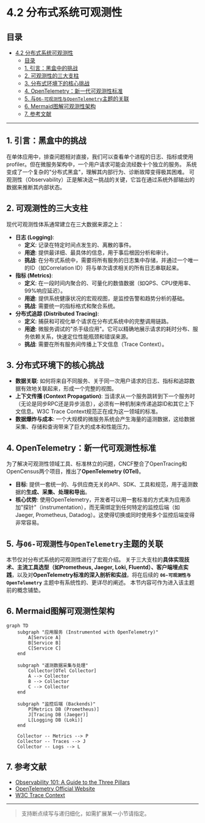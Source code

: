 # 4.2 分布式系统可观测性

## 目录

- [4.2 分布式系统可观测性](#42-分布式系统可观测性)
  - [目录](#目录)
  - [1. 引言：黑盒中的挑战](#1-引言黑盒中的挑战)
  - [2. 可观测性的三大支柱](#2-可观测性的三大支柱)
  - [3. 分布式环境下的核心挑战](#3-分布式环境下的核心挑战)
  - [4. OpenTelemetry：新一代可观测性标准](#4-opentelemetry新一代可观测性标准)
  - [5. 与`06-可观测性与OpenTelemetry`主题的关联](#5-与06-可观测性与opentelemetry主题的关联)
  - [6. Mermaid图解可观测性架构](#6-mermaid图解可观测性架构)
  - [7. 参考文献](#7-参考文献)

---

## 1. 引言：黑盒中的挑战

在单体应用中，排查问题相对直接，我们可以查看单个进程的日志、指标或使用profiler。但在微服务架构中，一个用户请求可能会流经数十个独立的服务。
系统变成了一个复杂的"分布式黑盒"，理解其内部行为、诊断故障变得极其困难。
可观测性（Observability）正是解决这一挑战的关键，它旨在通过系统外部输出的数据来推断其内部状态。

## 2. 可观测性的三大支柱

现代可观测性体系通常建立在三大数据来源之上：

- **日志 (Logging)**:
  - **定义**: 记录在特定时间点发生的、离散的事件。
  - **用途**: 提供最详细、最具体的信息，用于事后根因分析和审计。
  - **挑战**: 在分布式系统中，需要将所有服务的日志集中存储，并通过一个唯一的ID（如Correlation ID）将与单次请求相关的所有日志串联起来。
- **指标 (Metrics)**:
  - **定义**: 在一段时间内聚合的、可量化的数值数据（如QPS、CPU使用率、99%响应延迟）。
  - **用途**: 提供系统健康状况的宏观视图，是监控告警和趋势分析的基础。
  - **挑战**: 需要统一的指标格式和聚合系统。
- **分布式追踪 (Distributed Tracing)**:
  - **定义**: 捕获和可视化单个请求在分布式系统中的完整调用链路。
  - **用途**: 微服务调试的"杀手级应用"。它可以精确地展示请求的耗时分布、服务依赖关系，快速定位性能瓶颈和错误来源。
  - **挑战**: 需要在所有服务间传播上下文信息（Trace Context）。

## 3. 分布式环境下的核心挑战

- **数据关联**: 如何将来自不同服务、关于同一次用户请求的日志、指标和追踪数据有效地关联起来，形成一个完整的视图。
- **上下文传播 (Context Propagation)**: 当请求从一个服务跳转到下一个服务时（无论是同步RPC还是异步消息），必须有一种机制来传递追踪ID和其它上下文信息。W3C Trace Context规范正在成为这一领域的标准。
- **数据爆炸与成本**: 一个大规模的微服务系统会产生海量的遥测数据，这给数据采集、存储和查询带来了巨大的成本和性能压力。

## 4. OpenTelemetry：新一代可观测性标准

为了解决可观测性领域工具、标准林立的问题，CNCF整合了OpenTracing和OpenCensus两个项目，推出了**OpenTelemetry (OTel)**。

- **目标**: 提供一套统一的、与供应商无关的API、SDK、工具和规范，用于遥测数据的**生成、采集、处理和导出**。
- **核心优势**: 使用OpenTelemetry，开发者可以用一套标准的方式来为应用添加"探针"（instrumentation），而无需绑定到任何特定的监控后端（如Jaeger, Prometheus, Datadog）。这使得切换或同时使用多个监控后端变得非常容易。

## 5. 与`06-可观测性与OpenTelemetry`主题的关联

本节仅对分布式系统的可观测性进行了宏观介绍。
关于三大支柱的**具体实现技术、主流工具选型（如Prometheus, Jaeger, Loki, Fluentd）、客户端埋点实践**，以及对**OpenTelemetry标准的深入剖析和实战**，将在后续的 **`06-可观测性与OpenTelemetry`** 主题中有系统性的、更详尽的阐述。
本节内容可作为进入该主题前的概念铺垫。

## 6. Mermaid图解可观测性架构

```mermaid
graph TD
    subgraph "应用服务 (Instrumented with OpenTelemetry)"
        A[Service A]
        B[Service B]
        C[Service C]
    end

    subgraph "遥测数据采集与处理"
        Collector[OTel Collector]
        A --> Collector
        B --> Collector
        C --> Collector
    end

    subgraph "监控后端 (Backends)"
        P[Metrics DB (Prometheus)]
        J[Tracing DB (Jaeger)]
        L[Logging DB (Loki)]
    end

    Collector -- Metrics --> P
    Collector -- Traces --> J
    Collector -- Logs --> L
```

## 7. 参考文献

- [Observability 101: A Guide to the Three Pillars](https://www.honeycomb.io/blog/observability-101-blog-series)
- [OpenTelemetry Official Website](https://opentelemetry.io/)
- [W3C Trace Context](https://www.w3.org/TR/trace-context/)

---
> 支持断点续写与递归细化，如需扩展某一小节请指定。
